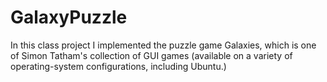 # GalaxyPuzzle
In this class project I implemented the puzzle game Galaxies, which is one of Simon Tatham's collection of GUI games (available on a variety of operating-system configurations, including Ubuntu.)

